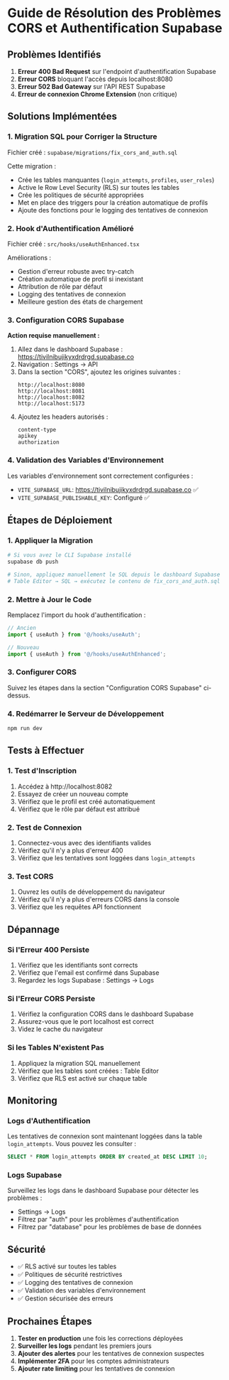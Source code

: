 # Guide de Résolution des Problèmes CORS et Authentification Supabase

## Problèmes Identifiés

1. **Erreur 400 Bad Request** sur l'endpoint d'authentification Supabase
2. **Erreur CORS** bloquant l'accès depuis localhost:8080
3. **Erreur 502 Bad Gateway** sur l'API REST Supabase
4. **Erreur de connexion Chrome Extension** (non critique)

## Solutions Implémentées

### 1. Migration SQL pour Corriger la Structure

Fichier créé : `supabase/migrations/fix_cors_and_auth.sql`

Cette migration :
- Crée les tables manquantes (`login_attempts`, `profiles`, `user_roles`)
- Active le Row Level Security (RLS) sur toutes les tables
- Crée les politiques de sécurité appropriées
- Met en place des triggers pour la création automatique de profils
- Ajoute des fonctions pour le logging des tentatives de connexion

### 2. Hook d'Authentification Amélioré

Fichier créé : `src/hooks/useAuthEnhanced.tsx`

Améliorations :
- Gestion d'erreur robuste avec try-catch
- Création automatique de profil si inexistant
- Attribution de rôle par défaut
- Logging des tentatives de connexion
- Meilleure gestion des états de chargement

### 3. Configuration CORS Supabase

**Action requise manuellement :**

1. Allez dans le dashboard Supabase : https://tivilnibujikyxdrdrgd.supabase.co
2. Navigation : Settings → API
3. Dans la section "CORS", ajoutez les origines suivantes :
   ```
   http://localhost:8080
   http://localhost:8081
   http://localhost:8082
   http://localhost:5173
   ```
4. Ajoutez les headers autorisés :
   ```
   content-type
   apikey
   authorization
   ```

### 4. Validation des Variables d'Environnement

Les variables d'environnement sont correctement configurées :
- `VITE_SUPABASE_URL`: https://tivilnibujikyxdrdrgd.supabase.co ✅
- `VITE_SUPABASE_PUBLISHABLE_KEY`: Configuré ✅

## Étapes de Déploiement

### 1. Appliquer la Migration

```bash
# Si vous avez le CLI Supabase installé
supabase db push

# Sinon, appliquez manuellement le SQL depuis le dashboard Supabase
# Table Editor → SQL → exécutez le contenu de fix_cors_and_auth.sql
```

### 2. Mettre à Jour le Code

Remplacez l'import du hook d'authentification :

```typescript
// Ancien
import { useAuth } from '@/hooks/useAuth';

// Nouveau
import { useAuth } from '@/hooks/useAuthEnhanced';
```

### 3. Configurer CORS

Suivez les étapes dans la section "Configuration CORS Supabase" ci-dessus.

### 4. Redémarrer le Serveur de Développement

```bash
npm run dev
```

## Tests à Effectuer

### 1. Test d'Inscription

1. Accédez à http://localhost:8082
2. Essayez de créer un nouveau compte
3. Vérifiez que le profil est créé automatiquement
4. Vérifiez que le rôle par défaut est attribué

### 2. Test de Connexion

1. Connectez-vous avec des identifiants valides
2. Vérifiez qu'il n'y a plus d'erreur 400
3. Vérifiez que les tentatives sont loggées dans `login_attempts`

### 3. Test CORS

1. Ouvrez les outils de développement du navigateur
2. Vérifiez qu'il n'y a plus d'erreurs CORS dans la console
3. Vérifiez que les requêtes API fonctionnent

## Dépannage

### Si l'Erreur 400 Persiste

1. Vérifiez que les identifiants sont corrects
2. Vérifiez que l'email est confirmé dans Supabase
3. Regardez les logs Supabase : Settings → Logs

### Si l'Erreur CORS Persiste

1. Vérifiez la configuration CORS dans le dashboard Supabase
2. Assurez-vous que le port localhost est correct
3. Videz le cache du navigateur

### Si les Tables N'existent Pas

1. Appliquez la migration SQL manuellement
2. Vérifiez que les tables sont créées : Table Editor
3. Vérifiez que RLS est activé sur chaque table

## Monitoring

### Logs d'Authentification

Les tentatives de connexion sont maintenant loggées dans la table `login_attempts`. Vous pouvez les consulter :

```sql
SELECT * FROM login_attempts ORDER BY created_at DESC LIMIT 10;
```

### Logs Supabase

Surveillez les logs dans le dashboard Supabase pour détecter les problèmes :
- Settings → Logs
- Filtrez par "auth" pour les problèmes d'authentification
- Filtrez par "database" pour les problèmes de base de données

## Sécurité

- ✅ RLS activé sur toutes les tables
- ✅ Politiques de sécurité restrictives
- ✅ Logging des tentatives de connexion
- ✅ Validation des variables d'environnement
- ✅ Gestion sécurisée des erreurs

## Prochaines Étapes

1. **Tester en production** une fois les corrections déployées
2. **Surveiller les logs** pendant les premiers jours
3. **Ajouter des alertes** pour les tentatives de connexion suspectes
4. **Implémenter 2FA** pour les comptes administrateurs
5. **Ajouter rate limiting** pour les tentatives de connexion
